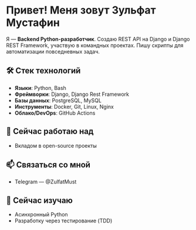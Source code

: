 # Привет! Меня зовут Зульфат Мустафин

Я — **Backend Python-разработчик**. Создаю REST API на Django и Django REST Framework, участвую в командных проектах. Пишу скрипты для автоматизации повседневных задач.

## 🛠️ Стек технологий

- **Языки**: Python, Bash
- **Фреймворки**: Django, Django Rest Framework
- **Базы данных**: PostgreSQL, MySQL
- **Инструменты**: Docker, Git, Linux, Nginx
- **Облако/DevOps**: GitHub Actions

## 💼 Сейчас работаю над

- Вкладом в open-source проекты


## 📫 Связаться со мной

- Telegram — @ZulfatMust

## 🧠 Сейчас изучаю

- Асинхронный Python
- Разработку через тестирование (TDD)
